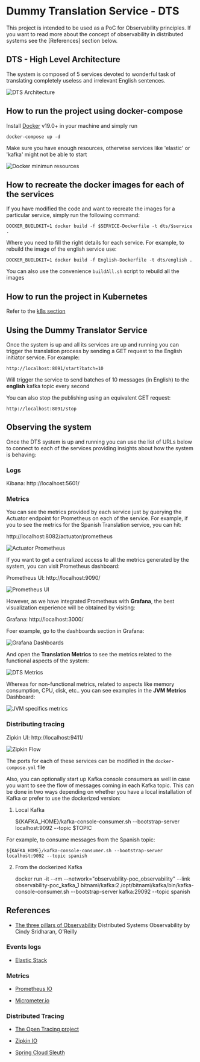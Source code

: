 # Dummy Translation Service - DTS

This project is intended to be used as a PoC for Observability principles. If you want to read more about 
the concept of observability in distributed systems see the [References] section below.

## DTS - High Level Architecture

The system is composed of 5 services devoted to wonderful task of translating completely useless and irrelevant English sentences.

![DTS Architecture](/images/DTS-Arch.png)

## How to run the project using docker-compose

Install [Docker](https://www.docker.com/) v19.0+ in your machine and simply run 

    docker-compose up -d
    
Make sure you have enough resources, otherwise services like 'elastic' or 'kafka' might not be able to start
    
![Docker minimun resources](/images/DockerMinResources.png)
     
## How to recreate the docker images for each of the services   

If you have modified the code and want to recreate the images for a particular service, simply run the following command:

    DOCKER_BUILDKIT=1 docker build -f $SERVICE-Dockerfile -t dts/$service .
   
Where you need to fill the right details for each service. For example, to rebuild the image of the english service use:

    DOCKER_BUILDKIT=1 docker build -f English-Dockerfile -t dts/english .

You can also use the convenience ``buildAll.sh`` script to rebuild all the images


## How to run the project in Kubernetes

Refer to the [k8s section](k8s/README.md)

## Using the Dummy Translator Service

Once the system is up and all its services are up and running you can trigger the translation process by sending a GET request to 
the English initiator service. For example:

    http://localhost:8091/start?batch=10 
   
Will trigger the service to send batches of 10 messages (in English) to the __english__ kafka topic every second

You can also stop the publishing using an equivalent GET request:

    http://localhost:8091/stop    
    
## Observing the system

Once the DTS system is up and running you can use the list of URLs below to connect to each of the services providing insights about how the system is behaving:

### Logs
Kibana: http://localhost:5601/

### Metrics
You can see the metrics provided by each service just by querying the Actuator endpoint for Prometheus on each of the service. For example,
if you to see the metrics for the Spanish Translation service, you can hit:

http://localhost:8082/actuator/prometheus

![Actuator Prometheus](/images/Actuator.png)

If you want to get a centralized access to all the metrics generated by the system, you can visit Prometheus dashboard:

Prometheus UI: http://localhost:9090/

![Prometheus UI](/images/Prometheus.png)

However, as we have integrated Prometheus with **Grafana**, the best visualization experience will be obtained by visiting:

Grafana: http://localhost:3000/

Foer example, go to the dashboards section in Grafana:

![Grafana Dashboards](/images/GrafanaDashboards.png)

And open the **Translation Metrics** to see the metrics related to the functional aspects of the system:

![DTS Metrics](/images/TranslationMetricsDashboard.png)

Whereas for non-functional metrics, related to aspects like memory consumption, CPU, disk, etc.. you can see examples in the **JVM Metrics** Dashboard:

![JVM specifics metrics](/images/JVMMetricsDashboard.png)

### Distributing tracing
Zipkin UI: http://localhost:9411/

![Zipkin Flow](/images/ZipkinFlow.png)

The ports for each of these services can be modified in the ``docker-compose.yml`` file

Also, you can optionally start up Kafka console consumers as well in case you want to see the flow of messages coming in each Kafka topic.
This can be done in two ways depending on whether you have a local installation of Kafka or prefer to use the dockerized version:

1. Local Kafka
    
    
    ${KAFKA_HOME}/kafka-console-consumer.sh --bootstrap-server localhost:9092 --topic $TOPIC

For example, to consume messages from the Spanish topic:

    ${KAFKA_HOME}/kafka-console-consumer.sh --bootstrap-server localhost:9092 --topic spanish    

2. From the dockerized Kafka
    
    
    docker run -it --rm --network="observability-poc_observability" --link observability-poc_kafka_1 bitnami/kafka:2 /opt/bitnami/kafka/bin/kafka-console-consumer.sh --bootstrap-server kafka:29092 --topic spanish    
    
## References


* [The three pillars of Observability](https://www.oreilly.com/library/view/distributed-systems-observability/9781492033431/ch04.html)
  Distributed Systems Observability by Cindy Sridharan, O'Reilly
  
### Events logs
* [Elastic Stack](https://www.elastic.co/elastic-stack)


### Metrics
* [Prometheus IO](https://prometheus.io/) 

* [Micrometer.io](https://micrometer.io/docs)


### Distributed Tracing
* [The Open Tracing project](https://opentracing.io/)

* [Zipkin IO](https://zipkin.io/)

* [Spring Cloud Sleuth](https://spring.io/projects/spring-cloud-sleuth)
